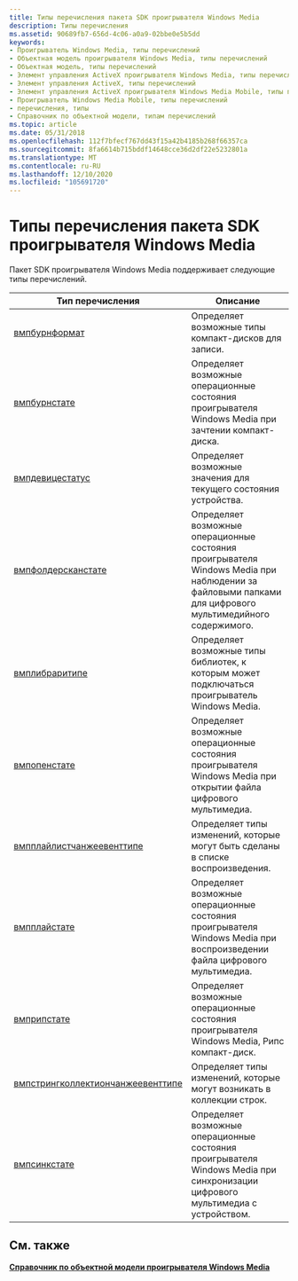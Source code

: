 ```yaml
---
title: Типы перечисления пакета SDK проигрывателя Windows Media
description: Типы перечисления
ms.assetid: 90689fb7-656d-4c06-a0a9-02bbe0e5b5dd
keywords:
- Проигрыватель Windows Media, типы перечислений
- Объектная модель проигрывателя Windows Media, типы перечислений
- Объектная модель, типы перечислений
- Элемент управления ActiveX проигрывателя Windows Media, типы перечислений
- Элемент управления ActiveX, типы перечислений
- Элемент управления ActiveX проигрывателя Windows Media Mobile, типы перечислений
- Проигрыватель Windows Media Mobile, типы перечислений
- перечисления, типы
- Справочник по объектной модели, типам перечислений
ms.topic: article
ms.date: 05/31/2018
ms.openlocfilehash: 112f7bfecf767dd43f15a42b4185b268f66357ca
ms.sourcegitcommit: 8fa6614b715bddf14648cce36d2df22e5232801a
ms.translationtype: MT
ms.contentlocale: ru-RU
ms.lasthandoff: 12/10/2020
ms.locfileid: "105691720"
---
```

# <a name="windows-media-player-sdk-enumeration-types"></a>Типы перечисления пакета SDK проигрывателя Windows Media

Пакет SDK проигрывателя Windows Media поддерживает следующие типы перечислений.



| Тип перечисления                                                             | Описание                                                                                                            |
|------------------------------------------------------------------------------|------------------------------------------------------------------------------------------------------------------------|
| [вмпбурнформат](/previous-versions/windows/desktop/api/wmp/ne-wmp-wmpburnformat)                                           | Определяет возможные типы компакт-дисков для записи.                                                                         |
| [вмпбурнстате](/previous-versions/windows/desktop/api/wmp/ne-wmp-wmpburnstate)                                             | Определяет возможные операционные состояния проигрывателя Windows Media при зачтении компакт-диска.                                      |
| [вмпдевицестатус](/previous-versions/windows/desktop/api/wmp/ne-wmp-wmpdevicestatus)                                       | Определяет возможные значения для текущего состояния устройства.                                                        |
| [вмпфолдерсканстате](/previous-versions/windows/desktop/api/wmp/ne-wmp-wmpfolderscanstate)                                 | Определяет возможные операционные состояния проигрывателя Windows Media при наблюдении за файловыми папками для цифрового мультимедийного содержимого. |
| [вмплибраритипе](/previous-versions/windows/desktop/api/wmp/ne-wmp-wmplibrarytype)                                         | Определяет возможные типы библиотек, к которым может подключаться проигрыватель Windows Media.                                          |
| [вмпопенстате](/previous-versions/windows/desktop/api/wmp/ne-wmp-wmpopenstate)                                             | Определяет возможные операционные состояния проигрывателя Windows Media при открытии файла цифрового мультимедиа.                      |
| [вмпплайлистчанжеевенттипе](/previous-versions/windows/desktop/api/wmp/ne-wmp-wmpplaylistchangeeventtype)                 | Определяет типы изменений, которые могут быть сделаны в списке воспроизведения.                                                           |
| [вмпплайстате](/previous-versions/windows/desktop/api/wmp/ne-wmp-wmpplaystate)                                             | Определяет возможные операционные состояния проигрывателя Windows Media при воспроизведении файла цифрового мультимедиа.                      |
| [вмприпстате](/previous-versions/windows/desktop/api/wmp/ne-wmp-wmpripstate)                                               | Определяет возможные операционные состояния проигрывателя Windows Media, Рипс компакт-диск.                                       |
| [вмпстрингколлектиончанжеевенттипе](/previous-versions/windows/desktop/api/wmp/ne-wmp-wmpstringcollectionchangeeventtype) | Определяет типы изменений, которые могут возникать в коллекции строк.                                                    |
| [вмпсинкстате](/previous-versions/windows/desktop/api/wmp/ne-wmp-wmpsyncstate)                                             | Определяет возможные операционные состояния проигрывателя Windows Media при синхронизации цифрового мультимедиа с устройством.          |



 

## <a name="related-topics"></a>См. также

<dl> <dt>

[**Справочник по объектной модели проигрывателя Windows Media**](windows-media-player-object-model-reference.md)
</dt> </dl>

 

 




